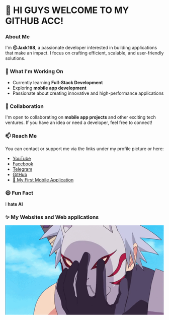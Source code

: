 # 👋 HI GUYS WELCOME TO MY GITHUB ACC!  

### About Me  
I'm **@Jaxk168**, a passionate developer interested in building applications that make an impact. I focus on crafting efficient, scalable, and user-friendly solutions.  

### 🚀 What I'm Working On  
- Currently learning **Full-Stack Development**  
- Exploring **mobile app development** 
- Passionate about creating innovative and high-performance applications  

### 🤝 Collaboration  
I'm open to collaborating on **mobile app projects** and other exciting tech ventures. If you have an idea or need a developer, feel free to connect!  

### 📫 Reach Me  
You can contact or support me via the links under my profile picture or here:  
- [YouTube](https://youtube.com/@jackmp3fx?si=19gciCczBXxYfRwn)  
- [Facebook](https://www.facebook.com/share/165PRpanWb/)  
- [Telegram](https://t.me/Honkai_arikathana)  
- [GitHub](https://github.com/jaxk168) 
- [📱 My First Mobile Application](https://drive.google.com/file/d/1iZ2auLwjii-Xx6qsM7pjB4lRCV5AUq62/view?usp=drivesdk)

### 😄 Fun Fact  
I **hate AI**

### ✨ My Websites and Web applications

![My GIF](https://raw.githubusercontent.com/jaxk168/jaxk168/main/mk.gif)
